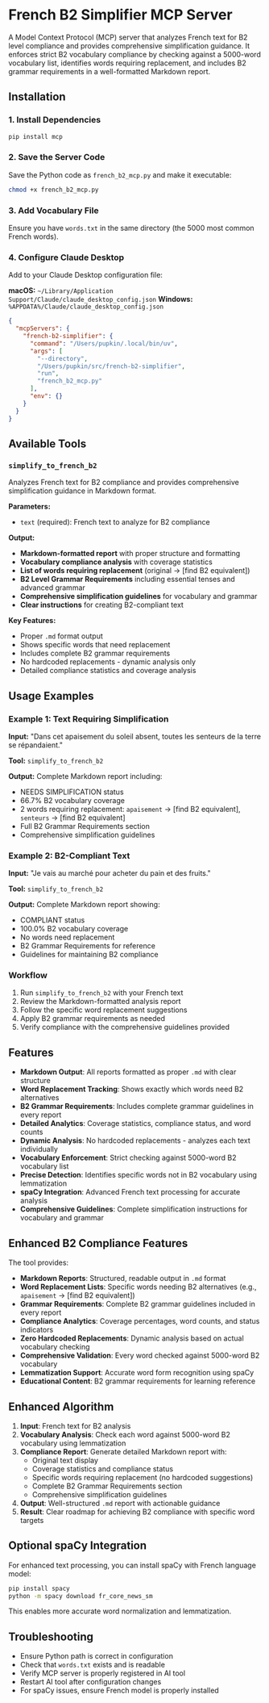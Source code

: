 # French B2 Simplifier MCP Server

A Model Context Protocol (MCP) server that analyzes French text for B2 level compliance and provides comprehensive simplification guidance. It enforces strict B2 vocabulary compliance by checking against a 5000-word vocabulary list, identifies words requiring replacement, and includes B2 grammar requirements in a well-formatted Markdown report.

## Installation

### 1. Install Dependencies

```bash
pip install mcp
```

### 2. Save the Server Code

Save the Python code as `french_b2_mcp.py` and make it executable:

```bash
chmod +x french_b2_mcp.py
```

### 3. Add Vocabulary File

Ensure you have `words.txt` in the same directory (the 5000 most common French words).

### 4. Configure Claude Desktop

Add to your Claude Desktop configuration file:

**macOS:** `~/Library/Application Support/Claude/claude_desktop_config.json`
**Windows:** `%APPDATA%/Claude/claude_desktop_config.json`

```json
{
  "mcpServers": {
    "french-b2-simplifier": {
      "command": "/Users/pupkin/.local/bin/uv",
      "args": [
        "--directory",
        "/Users/pupkin/src/french-b2-simplifier",
        "run",
        "french_b2_mcp.py"
      ],
      "env": {}
    }
  }
}
```

## Available Tools

### `simplify_to_french_b2`
Analyzes French text for B2 compliance and provides comprehensive simplification guidance in Markdown format.

**Parameters:**
- `text` (required): French text to analyze for B2 compliance

**Output:**
- **Markdown-formatted report** with proper structure and formatting
- **Vocabulary compliance analysis** with coverage statistics
- **List of words requiring replacement** (original → [find B2 equivalent])
- **B2 Level Grammar Requirements** including essential tenses and advanced grammar
- **Comprehensive simplification guidelines** for vocabulary and grammar
- **Clear instructions** for creating B2-compliant text

**Key Features:**
- Proper `.md` format output
- Shows specific words that need replacement
- Includes complete B2 grammar requirements
- No hardcoded replacements - dynamic analysis only
- Detailed compliance statistics and coverage analysis

## Usage Examples

### Example 1: Text Requiring Simplification
**Input:** "Dans cet apaisement du soleil absent, toutes les senteurs de la terre se répandaient."

**Tool:** `simplify_to_french_b2`

**Output:** Complete Markdown report including:
- NEEDS SIMPLIFICATION status
- 66.7% B2 vocabulary coverage
- 2 words requiring replacement: `apaisement` → [find B2 equivalent], `senteurs` → [find B2 equivalent]
- Full B2 Grammar Requirements section
- Comprehensive simplification guidelines

### Example 2: B2-Compliant Text
**Input:** "Je vais au marché pour acheter du pain et des fruits."

**Tool:** `simplify_to_french_b2`

**Output:** Complete Markdown report showing:
- COMPLIANT status
- 100.0% B2 vocabulary coverage
- No words need replacement
- B2 Grammar Requirements for reference
- Guidelines for maintaining B2 compliance

### Workflow
1. Run `simplify_to_french_b2` with your French text
2. Review the Markdown-formatted analysis report
3. Follow the specific word replacement suggestions
4. Apply B2 grammar requirements as needed
5. Verify compliance with the comprehensive guidelines provided

## Features

- **Markdown Output**: All reports formatted as proper `.md` with clear structure
- **Word Replacement Tracking**: Shows exactly which words need B2 alternatives
- **B2 Grammar Requirements**: Includes complete grammar guidelines in every report
- **Detailed Analytics**: Coverage statistics, compliance status, and word counts
- **Dynamic Analysis**: No hardcoded replacements - analyzes each text individually
- **Vocabulary Enforcement**: Strict checking against 5000-word B2 vocabulary list
- **Precise Detection**: Identifies specific words not in B2 vocabulary using lemmatization
- **spaCy Integration**: Advanced French text processing for accurate analysis
- **Comprehensive Guidelines**: Complete simplification instructions for vocabulary and grammar

## Enhanced B2 Compliance Features

The tool provides:
- **Markdown Reports**: Structured, readable output in `.md` format
- **Word Replacement Lists**: Specific words needing B2 alternatives (e.g., `apaisement` → [find B2 equivalent])
- **Grammar Requirements**: Complete B2 grammar guidelines included in every report
- **Compliance Analytics**: Coverage percentages, word counts, and status indicators
- **Zero Hardcoded Replacements**: Dynamic analysis based on actual vocabulary checking
- **Comprehensive Validation**: Every word checked against 5000-word B2 vocabulary
- **Lemmatization Support**: Accurate word form recognition using spaCy
- **Educational Content**: B2 grammar requirements for learning reference

## Enhanced Algorithm
1. **Input**: French text for B2 analysis
2. **Vocabulary Analysis**: Check each word against 5000-word B2 vocabulary using lemmatization
3. **Compliance Report**: Generate detailed Markdown report with:
   - Original text display
   - Coverage statistics and compliance status
   - Specific words requiring replacement (no hardcoded suggestions)
   - Complete B2 Grammar Requirements section
   - Comprehensive simplification guidelines
4. **Output**: Well-structured `.md` report with actionable guidance
5. **Result**: Clear roadmap for achieving B2 compliance with specific word targets

## Optional spaCy Integration

For enhanced text processing, you can install spaCy with French language model:

```bash
pip install spacy
python -m spacy download fr_core_news_sm
```

This enables more accurate word normalization and lemmatization.

## Troubleshooting

- Ensure Python path is correct in configuration
- Check that `words.txt` exists and is readable
- Verify MCP server is properly registered in AI tool
- Restart AI tool after configuration changes
- For spaCy issues, ensure French model is properly installed
